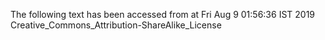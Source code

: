The following text has been accessed from at Fri Aug 9 01:56:36 IST 2019
Creative_Commons_Attribution-ShareAlike_License
